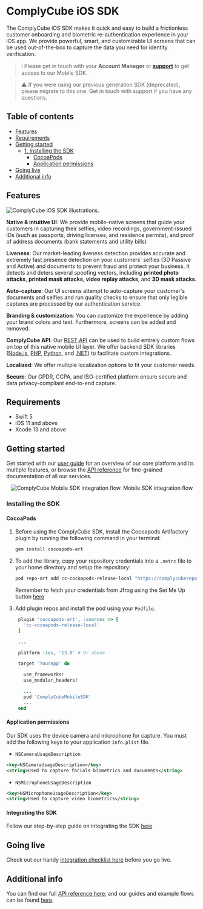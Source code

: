 # ComplyCube iOS SDK

The ComplyCube iOS SDK makes it quick and easy to build a frictionless customer onboarding and biometric re-authentication experience in your iOS app. We provide powerful, smart, and customizable UI screens that can be used out-of-the-box to capture the data you need for identity verification.

> :information_source: Please get in touch with your **Account Manager** or **[support](https://support.complycube.com/hc/en-gb/requests/new)** to get access to our Mobile SDK.

> :warning: If you were using our previous generation SDK (deprecated), please migrate to this one. Get in touch with support if you have any questions.

## Table of contents

- [Features](#features)
- [Requirements](#requirements)
- [Getting started](#getting-started)
  - [1. Installing the SDK](#1-installing-the-sdk)
    - [CocoaPods](#cocoapods)
    - [Application permissions](#application-permissions)
- [Going live](#going-live)
- [Additional info](#additional-info)

## Features

<img
 src="https://assets.complycube.com/images/complycube-ios-sdk-github.jpg"
 alt="ComplyCube iOS SDK illustrations."
/>

**Native & intuitive UI**: We provide mobile-native screens that guide your customers in capturing their selfies, video recordings, government-issued IDs (such as passports, driving licenses, and residence permits), and proof of address documents (bank statements and utility bills)

**Liveness**: Our market-leading liveness detection provides accurate and extremely fast presence detection on your customers' selfies (3D Passive and Active) and documents to prevent fraud and protect your business. It detects and deters several spoofing vectors, including **printed photo attacks**, **printed mask attacks**, **video replay attacks**, and **3D mask attacks**.

**Auto-capture**: Our UI screens attempt to auto-capture your customer's documents and selfies and run quality checks to ensure that only legible captures are processed by our authentication service.

**Branding & customization**: You can customize the experience by adding your brand colors and text. Furthermore, screens can be added and removed.

**ComplyCube API**: Our [REST API](https://docs.complycube.com/api-reference) can be used to build entirely custom flows on top of this native mobile UI layer. We offer backend SDK libraries ([Node.js](https://www.npmjs.com/package/@complycube/api), [PHP](https://github.com/complycube/complycube-php), [Python](https://pypi.org/project/complycube/), and [.NET](https://www.nuget.org/packages/Complycube/)) to facilitate custom integrations.

**Localized**: We offer multiple localization options to fit your customer needs.

**Secure**: Our GPDR, CCPA, and ISO-certified platform ensure secure and data privacy-compliant end-to-end capture.

## Requirements

- Swift 5
- iOS 11 and above
- Xcode 13 and above

## Getting started

Get started with our [user guide](https://doc.complycube.com) for an overview of our core platform and its multiple features, or browse the [API reference](https://docs.complycube.com/api-reference) for fine-grained documentation of all our services.

<p align="center">
<img
 src="https://assets.complycube.com/images/github-mobile-sdk-flow.png"
 alt="ComplyCube Mobile SDK integration flow."
/>
Mobile SDK integration flow
</p>

### Installing the SDK

#### CocoaPods

1. Before using the ComplyCube SDK, install the Cocoapods Artifactory plugin by running the following command in your terminal:

   ```bash
   gem install cocoapods-art
   ```

2. To add the library, copy your repository credentials into a `.netrc` file to your home directory and setup the repository:

   ```bash
   pod repo-art add cc-cocoapods-release-local "https://complycuberepo.jfrog.io/artifactory/api/pods/cc-cocoapods-release-local"
   ```
   Remember to fetch your credentials from Jfrog using the Set Me Up button [here](https://complycuberepo.jfrog.io/ui/repos/tree/General/cc-cocoapods-release-local) 
   
   
3. Add plugin repos and install the pod using your `Podfile`.

   ```ruby
    plugin 'cocoapods-art', :sources => [
      'cc-cocoapods-release-local'
    ]

    ...

    platform :ios, '13.0' # Or above

    target 'YourApp' do

      use_frameworks!
      use_modular_headers!

      ...
      pod 'ComplyCubeMobileSDK'
      ...
    end
   ```

#### Application permissions

Our SDK uses the device camera and microphone for capture. You must add the following keys to your application `Info.plist` file.

- `NSCameraUsageDescription`

```xml
<key>NSCameraUsageDescription</key>
<string>Used to capture facials biometrics and documents</string>
```

- `NSMicrophoneUsageDescription`

```xml
<key>NSMicrophoneUsageDescription</key>
<string>Used to capture video biometrics</string>
```

#### Integrating the SDK

Follow our step-by-step guide on integrating the SDK [here](https://docs.complycube.com/documentation/guides/mobile-sdk-guide/mobile-sdk-integration-guide)

## Going live

Check out our handy [integration checklist here](https://docs.complycube.com/documentation/guides/integration-checklist) before you go live.

## Additional info

You can find our full [API reference here](https://docs.complycube.com/api-reference), and our guides and example flows can be found [here](https://docs.complycube.com/documentation/).
